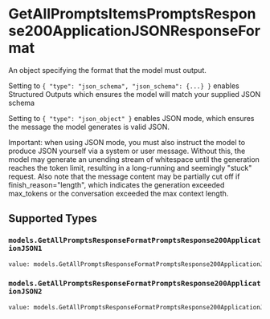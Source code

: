 # GetAllPromptsItemsPromptsResponse200ApplicationJSONResponseFormat

An object specifying the format that the model must output. 

 Setting to `{ "type": "json_schema", "json_schema": {...} }` enables Structured Outputs which ensures the model will match your supplied JSON schema 

 Setting to `{ "type": "json_object" }` enables JSON mode, which ensures the message the model generates is valid JSON.

Important: when using JSON mode, you must also instruct the model to produce JSON yourself via a system or user message. Without this, the model may generate an unending stream of whitespace until the generation reaches the token limit, resulting in a long-running and seemingly "stuck" request. Also note that the message content may be partially cut off if finish_reason="length", which indicates the generation exceeded max_tokens or the conversation exceeded the max context length.


## Supported Types

### `models.GetAllPromptsResponseFormatPromptsResponse200ApplicationJSON1`

```python
value: models.GetAllPromptsResponseFormatPromptsResponse200ApplicationJSON1 = /* values here */
```

### `models.GetAllPromptsResponseFormatPromptsResponse200ApplicationJSON2`

```python
value: models.GetAllPromptsResponseFormatPromptsResponse200ApplicationJSON2 = /* values here */
```


